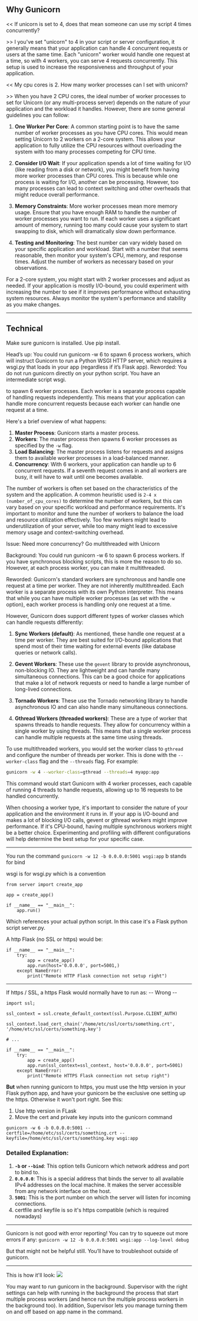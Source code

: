 
## Why Gunicorn

<< If unicorn is set to 4, does that mean someone can use my script 4 times concurrently?

\>>
I you've set "unicorn" to 4 in your script or server configuration, it generally means that your application can handle 4 concurrent requests or users at the same time. Each "unicorn" worker would handle one request at a time, so with 4 workers, you can serve 4 requests concurrently. This setup is used to increase the responsiveness and throughput of your application.

<< My cpu cores is 2. How many worker processes can I set with unicorn?

\>>
When you have 2 CPU cores, the ideal number of worker processes to set for Unicorn (or any multi-process server) depends on the nature of your application and the workload it handles. However, there are some general guidelines you can follow:

1. **One Worker Per Core**: A common starting point is to have the same number of worker processes as you have CPU cores. This would mean setting Unicorn to 2 workers on a 2-core system. This allows your application to fully utilize the CPU resources without overloading the system with too many processes competing for CPU time.

2. **Consider I/O Wait**: If your application spends a lot of time waiting for I/O (like reading from a disk or network), you might benefit from having more worker processes than CPU cores. This is because while one process is waiting for I/O, another can be processing. However, too many processes can lead to context switching and other overheads that might reduce overall performance.

3. **Memory Constraints**: More worker processes mean more memory usage. Ensure that you have enough RAM to handle the number of worker processes you want to run. If each worker uses a significant amount of memory, running too many could cause your system to start swapping to disk, which will dramatically slow down performance.

4. **Testing and Monitoring**: The best number can vary widely based on your specific application and workload. Start with a number that seems reasonable, then monitor your system's CPU, memory, and response times. Adjust the number of workers as necessary based on your observations.

For a 2-core system, you might start with 2 worker processes and adjust as needed. If your application is mostly I/O-bound, you could experiment with increasing the number to see if it improves performance without exhausting system resources. Always monitor the system's performance and stability as you make changes.


---

## Technical

Make sure gunicorn is installed. Use pip install.

Head’s up: You could run gunicorn -w 6 to spawn 6 process workers, which will instruct Gunicorn to run a Python WSGI HTTP server, which requires a wsgi.py that loads in your app (regardless if it’s Flask app). Reworded: You do not run gunicorn directly on your python script. You have an intermediate script wsgi.

 to spawn 6 worker processes. Each worker is a separate process capable of handling requests independently. This means that your application can handle more concurrent requests because each worker can handle one request at a time.

Here's a brief overview of what happens:

1. **Master Process**: Gunicorn starts a master process.
2. **Workers**: The master process then spawns 6 worker processes as specified by the `-w` flag.
3. **Load Balancing**: The master process listens for requests and assigns them to available worker processes in a load-balanced manner.
4. **Concurrency**: With 6 workers, your application can handle up to 6 concurrent requests. If a seventh request comes in and all workers are busy, it will have to wait until one becomes available.

The number of workers is often set based on the characteristics of the system and the application. A common heuristic used is `2-4 x (number_of_cpu_cores)` to determine the number of workers, but this can vary based on your specific workload and performance requirements. It's important to monitor and tune the number of workers to balance the load and resource utilization effectively. Too few workers might lead to underutilization of your server, while too many might lead to excessive memory usage and context-switching overhead.


Issue: Need more concurrency? Go multithreaded with Unicorn

Background:
You could run gunicorn -w 6 to spawn 6 process workers. If you have synchronous blocking scripts, this is more the reason to do so. However, at each process worker, you can make it multithreaded.

Reworded: Gunicorn's standard workers are synchronous and handle one request at a time per worker. They are not inherently multithreaded. Each worker is a separate process with its own Python interpreter. This means that while you can have multiple worker processes (as set with the `-w` option), each worker process is handling only one request at a time.

However, Gunicorn does support different types of worker classes which can handle requests differently:

1. **Sync Workers (default)**: As mentioned, these handle one request at a time per worker. They are best suited for I/O-bound applications that spend most of their time waiting for external events (like database queries or network calls).

2. **Gevent Workers**: These use the `gevent` library to provide asynchronous, non-blocking IO. They are lightweight and can handle many simultaneous connections. This can be a good choice for applications that make a lot of network requests or need to handle a large number of long-lived connections.

3. **Tornado Workers**: These use the Tornado networking library to handle asynchronous IO and can also handle many simultaneous connections.

4. **Gthread Workers (threaded workers)**: These are a type of worker that spawns threads to handle requests. They allow for concurrency within a single worker by using threads. This means that a single worker process can handle multiple requests at the same time using threads.

To use multithreaded workers, you would set the worker class to `gthread` and configure the number of threads per worker. This is done with the `--worker-class` flag and the `--threads` flag. For example:

```bash
gunicorn -w 4 --worker-class=gthread --threads=4 myapp:app
```

This command would start Gunicorn with 4 worker processes, each capable of running 4 threads to handle requests, allowing up to 16 requests to be handled concurrently.

When choosing a worker type, it's important to consider the nature of your application and the environment it runs in. If your app is I/O-bound and makes a lot of blocking I/O calls, gevent or gthread workers might improve performance. If it's CPU-bound, having multiple synchronous workers might be a better choice. Experimenting and profiling with different configurations will help determine the best setup for your specific case.


---


You run the command
`gunicorn -w 12 -b 0.0.0.0:5001 wsgi:app`
b stands for bind


wsgi is for wsgi.py which is a convention
```
from server import create_app

app = create_app()

if __name__ == "__main__":
    app.run()
```



Which references your actual python script. In this case it's a Flask python script server.py. 


A http Flask (no SSL or https) would be:
```
if __name__ == "__main__":
    try:
        app = create_app()
        app.run(host='0.0.0.0', port=5001,)
    except NameError:
        print("Remote HTTP Flask connection not setup right")
```


---

If https / SSL, a https Flask would normally have to run as:
-- Wrong --
```
import ssl;

ssl_context = ssl.create_default_context(ssl.Purpose.CLIENT_AUTH)

ssl_context.load_cert_chain('/home/etc/ssl/certs/something.crt', '/home/etc/ssl/certs/something.key')

# ...

if __name__ == "__main__":
    try:
        app = create_app()
        app.run(ssl_context=ssl_context, host='0.0.0.0', port=5001)
    except NameError:
        print("Remote HTTPS Flask connection not setup right")

```


**But** when  running gunicorn to https, you must use the http version in your Flask python app, and have your gunicorn be the exclusive one setting up the https. Otherwise it won't port right. See this:

1. Use http version in FLask
2. Move the cert and private key inputs into the gunicorn command
```
gunicorn -w 6 -b 0.0.0.0:5001 --certfile=/home/etc/ssl/certs/something.crt --keyfile=/home/etc/ssl/certs/something.key wsgi:app
```

### Detailed Explanation:

1. **`-b` or `--bind`**: This option tells Gunicorn which network address and port to bind to.
2. **`0.0.0.0`**: This is a special address that binds the server to all available IPv4 addresses on the local machine. It makes the server accessible from any network interface on the host.
3. **`5001`**: This is the port number on which the server will listen for incoming connections.
4. certfile and keyfile is so it's https compatible (which is required nowadays)

---


Gunicorn is not good with error reporting! You can try to squeeze out more errors if any:
`gunicorn -w 12 -b 0.0.0.0:5001 wsgi:app --log-level debug`

But that might not be helpful still. You’ll have to troubleshoot outside of gunicorn.


---

This is how it'll look:
![](https://i.imgur.com/CY4lPHy.png)

You may want to run gunicorn in the background. Supervisor with the right settings can help with running in the background the process that start multiple process workers (and hence run the multiple process workers in the background too). In addition, Supervisor lets you manage turning them on and off based on app name in the command.